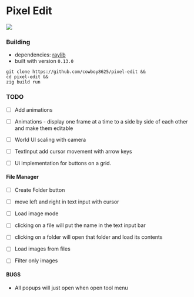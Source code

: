 # Pixel Edit

<img src="https://github.com/cowboy8625/pixel-edit/assets/43012445/46d1269f-25b9-4e95-be15-dd472f30a95f"/>

### Building

- dependencies: [raylib](https://github.com/raysan5/raylib)
- built with version `0.13.0`

```shell
git clone https://github.com/cowboy8625/pixel-edit &&
cd pixel-edit &&
zig build run
```

### TODO
- [ ] Add animations
- [ ] Animations - display one frame at a time to a side by side of each other and make them editable

- [ ] World UI scaling with camera
- [ ] TextInput add cursor movement with arrow keys
- [ ] Ui implementation for buttons on a grid.

#### File Manager
- [ ] Create Folder button
- [ ] move left and right in text input with cursor
- [ ] Load image mode
- [ ] clicking on a file will put the name in the text input bar
- [ ] clicking on a folder will open that folder and load its contents
- [ ] Load images from files

- [ ] Filter only images


#### BUGS

- All popups will just open when open tool menu
